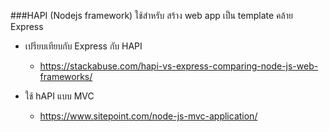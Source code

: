 ###HAPI (Nodejs framework)
ใช้สำหรับ สร้าง web app เป็น template คล้าย Express 

- เปรียบเทียบกับ Express กับ HAPI
  - https://stackabuse.com/hapi-vs-express-comparing-node-js-web-frameworks/

- ใช้ hAPI แบบ MVC  
  - https://www.sitepoint.com/node-js-mvc-application/
  